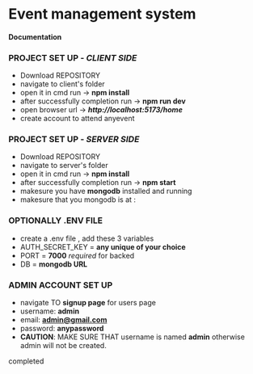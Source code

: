 
# Event management system

#### Documentation
### PROJECT SET UP - ***CLIENT SIDE***
- Download REPOSITORY
- navigate to client's folder
- open it in cmd run -> **npm install** 
- after successfully completion run -> **npm run dev**
- open browser url -> ***http://localhost:5173/home***
- create account to attend anyevent 


### PROJECT SET UP - ***SERVER SIDE***

- Download REPOSITORY
- navigate to server's folder
- open it in cmd run -> **npm install** 
- after successfully completion run -> **npm start** 
- makesure you have **mongodb** installed and running
- makesure that you mongodb is at : 

### OPTIONALLY .ENV FILE
- create a .env file , add these 3 variables
- AUTH_SECRET_KEY = **any unique of your choice**
- PORT = **7000** *required* for backed 
- DB = **mongodb URL**


### ADMIN ACCOUNT  SET UP 

- navigate TO **signup page** for users page  
- username: **admin**
- email: **admin@gmail.com**
- password: **anypassword**
- **CAUTION**: MAKE SURE THAT username is named **admin** otherwise admin will not be created. 



  

completed
